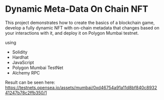 # Dynamic Meta-Data On Chain NFT

This project demonstrates how to create the basics of a blockchain game, develop a fully dynamic NFT with on-chain metadata that changes based on your interactions with it, and deploy it on Polygon Mumbai testnet.


using
* Solidity
* Hardhat
* JavaScript
* Polygon Mumbai TestNet
* Alchemy RPC

Result can be seen here: https://testnets.opensea.io/assets/mumbai/0xd46754a91a11d8bf840c893241247b78c2ffb350/1

